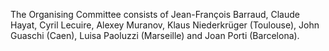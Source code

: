 The Organising Committee consists of Jean-François Barraud, Claude Hayat, Cyril Lecuire, Alexey Muranov, Klaus Niederkrüger (Toulouse), John Guaschi (Caen), Luisa Paoluzzi (Marseille) and Joan Porti (Barcelona). 
